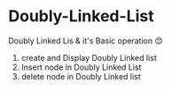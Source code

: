 # Doubly-Linked-List
Doubly Linked Lis &amp; it's Basic operation 😊

1) create and Display Doubly Linked list
2) Insert node in Doubly Linked List
3) delete node in Doubly Linked list
